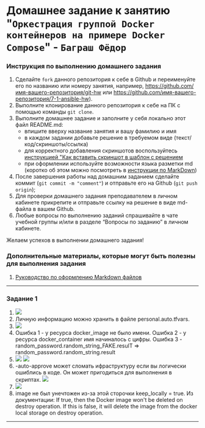 # Домашнее задание к занятию "`Оркестрация группой Docker контейнеров на примере Docker Compose`" - `Баграш Фёдор`


### Инструкция по выполнению домашнего задания

   1. Сделайте `fork` данного репозитория к себе в Github и переименуйте его по названию или номеру занятия, например, https://github.com/имя-вашего-репозитория/git-hw или  https://github.com/имя-вашего-репозитория/7-1-ansible-hw).
   2. Выполните клонирование данного репозитория к себе на ПК с помощью команды `git clone`.
   3. Выполните домашнее задание и заполните у себя локально этот файл README.md:
      - впишите вверху название занятия и вашу фамилию и имя
      - в каждом задании добавьте решение в требуемом виде (текст/код/скриншоты/ссылка)
      - для корректного добавления скриншотов воспользуйтесь [инструкцией "Как вставить скриншот в шаблон с решением](https://github.com/netology-code/sys-pattern-homework/blob/main/screen-instruction.md) 
      - при оформлении используйте возможности языка разметки md (коротко об этом можно посмотреть в [инструкции  по MarkDown](https://github.com/netology-code/sys-pattern-homework/blob/main/md-instruction.md))
   4. После завершения работы над домашним заданием сделайте коммит (`git commit -m "comment"`) и отправьте его на Github (`git push origin`);
   5. Для проверки домашнего задания преподавателем в личном кабинете прикрепите и отправьте ссылку на решение в виде md-файла в вашем Github.
   6. Любые вопросы по выполнению заданий спрашивайте в чате учебной группы и/или в разделе “Вопросы по заданию” в личном кабинете.
   
Желаем успехов в выполнении домашнего задания!
   
### Дополнительные материалы, которые могут быть полезны для выполнения задания

1. [Руководство по оформлению Markdown файлов](https://gist.github.com/Jekins/2bf2d0638163f1294637#Code)

---

### Задание 1

1. ![](https://github.com/tud777777/git_homework/blob/main/img/tsk1_1.png)
2. Личную информацию можно хранить в файле personal.auto.tfvars.
3. ![](https://github.com/tud777777/git_homework/blob/main/img/tsk1_2.png)
4. Ошибка 1 - у ресурса docker_image не было имени. Ошибка 2 - у ресурса docker_container имя начиналось с цифры. Ошибка 3 - random_password.random_string_FAKE.resulT => random_password.random_string.result
5. ![](https://github.com/tud777777/git_homework/blob/main/img/tsk1_3.png) ![](https://github.com/tud777777/git_homework/blob/main/img/tsk1_4.png)
6. -auto-approve может сломать ифраструктуру если вы логически ошиблись в коде. Он может пригодиться для выполнения в скриптах. ![](https://github.com/tud777777/git_homework/blob/main/img/tsk1_5.png)
7. ![](https://github.com/tud777777/git_homework/blob/main/img/tsk1_6.png)
8. image не был унечтожен из-за этой сторочки keep_locally = true. Из документации: If true, then the Docker image won't be deleted on destroy operation. If this is false, it will delete the image from the docker local storage on destroy operation.

--- 

